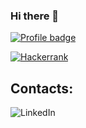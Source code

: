 ### Hi there 👋

[![Profile badge](https://www.codewars.com/users/duxevy/badges/large)](https://www.codewars.com/users/duxevy)

[![Hackerrank](https://img.shields.io/badge/-Hackerrank-2EC866?style=for-the-badge&logo=HackerRank&logoColor=white)](https://www.hackerrank.com/pechenevskyvlad1?hr_r=1)

## Contacts:
![LinkedIn](https://img.shields.io/badge/linkedin-%230077B5.svg?style=for-the-badge&logo=linkedin&logoColor=white)
<!--
**duxevy/duxevy** is a ✨ _special_ ✨ repository because its `README.md` (this file) appears on your GitHub profile.

Here are some ideas to get you started:

- 🔭 I’m currently working on ...
- 🌱 I’m currently learning ...
- 👯 I’m looking to collaborate on ...
- 🤔 I’m looking for help with ...
- 💬 Ask me about ...
- 📫 How to reach me: ...
- 😄 Pronouns: ...
- ⚡ Fun fact: ...
-->
